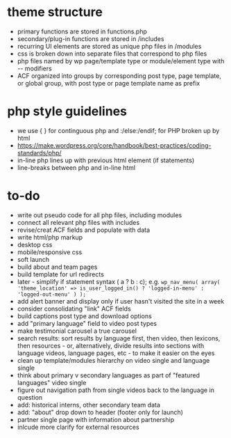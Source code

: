 # theme structure

* primary functions are stored in functions.php
* secondary/plug-in functions are stored in /includes
* recurring UI elements are stored as unique php files in /modules
* css is broken down into separate files that correspond to php files
* php files named by wp page/template type or module/element type with -- modifiers
* ACF organized into groups by corresponding post type, page template, or global group, with post type or page template name as prefix 

# php style guidelines

* we use { } for continguous php and :/else:/endif; for PHP broken up by html
* https://make.wordpress.org/core/handbook/best-practices/coding-standards/php/
* in-line php lines up with previous html element (if statements)
* line-breaks between php and in-line html

# to-do

* write out pseudo code for all php files, including modules
* connect all relevant php files with includes
* revise/creat ACF fields and populate with data
* write html/php markup
* desktop css
* mobile/responsive css
* soft launch
* build about and team pages
* build template for url redirects
* later - simplify if statement syntax ( a ? b : c); e.g.
`wp_nav_menu( array(
	'theme_location' => is_user_logged_in() ? 'logged-in-menu' : 'logged-out-menu'
) );`
* add alert banner and display only if user hasn't visited the site in a week
* consider consolidating "link" ACF fields
* build captions post type and download options
* add "primary language" field to video post types
* make testimonial carousel a true carousel
* search results: sort results by language first, then video, then lexicons, then resources - or, alternatively, divide results into sections with language videos, language pages, etc - to make it easier on the eyes
* clean up template/modules hierarchy on video single and language single
* think about primary v secondary languages as part of "featured languages" video single
* figure out navigation path from single videos back to the language in question
* add: historical interns, other secondary team data
* add: "about" drop down to header (footer only for launch)
* partner single page with information about partnership
* inlcude more clarify for external resources